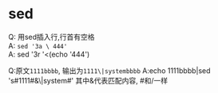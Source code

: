 # sed  
Q: 用sed插入行,行首有空格  
A: `sed '3a \ 444'`  
A: sed '3r '<(echo '444')  

Q:原文`1111bbbb`, 输出为`1111\|systembbbb`
A:echo 1111bbbb|sed 's#1111#&\\|system#'
其中&代表匹配内容, #和/一样
